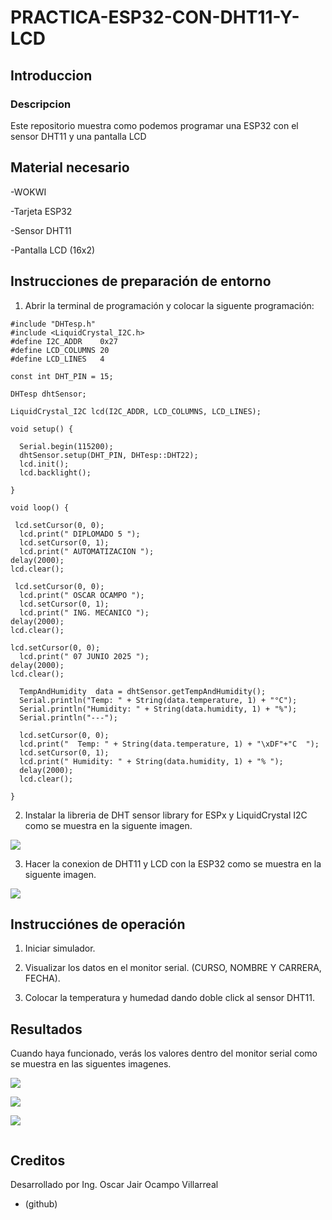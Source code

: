 # PRACTICA-ESP32-CON-DHT11-Y-LCD

## Introduccion

### Descripcion

Este repositorio muestra como podemos programar una ESP32 con el sensor DHT11 y una pantalla LCD

## Material necesario

-WOKWI

-Tarjeta ESP32

-Sensor DHT11

-Pantalla LCD (16x2)

## Instrucciones de preparación de entorno

1. Abrir la terminal de programación y colocar la siguente programación:

```
#include "DHTesp.h"
#include <LiquidCrystal_I2C.h>
#define I2C_ADDR    0x27
#define LCD_COLUMNS 20
#define LCD_LINES   4

const int DHT_PIN = 15;

DHTesp dhtSensor;

LiquidCrystal_I2C lcd(I2C_ADDR, LCD_COLUMNS, LCD_LINES);

void setup() {

  Serial.begin(115200);
  dhtSensor.setup(DHT_PIN, DHTesp::DHT22);
  lcd.init();
  lcd.backlight();

}

void loop() {

 lcd.setCursor(0, 0);
  lcd.print(" DIPLOMADO 5 ");
  lcd.setCursor(0, 1);
  lcd.print(" AUTOMATIZACION ");
delay(2000);
lcd.clear();
 
 lcd.setCursor(0, 0);
  lcd.print(" OSCAR OCAMPO ");
  lcd.setCursor(0, 1);
  lcd.print(" ING. MECANICO ");
delay(2000);
lcd.clear();

lcd.setCursor(0, 0);
  lcd.print(" 07 JUNIO 2025 ");
delay(2000);
lcd.clear();

  TempAndHumidity  data = dhtSensor.getTempAndHumidity();
  Serial.println("Temp: " + String(data.temperature, 1) + "°C");
  Serial.println("Humidity: " + String(data.humidity, 1) + "%");
  Serial.println("---");
  
  lcd.setCursor(0, 0);
  lcd.print("  Temp: " + String(data.temperature, 1) + "\xDF"+"C  ");
  lcd.setCursor(0, 1);
  lcd.print(" Humidity: " + String(data.humidity, 1) + "% ");
  delay(2000);
  lcd.clear();

}
```

2. Instalar la libreria de DHT sensor library for ESPx y LiquidCrystal I2C como se muestra en la siguente imagen.

![](https://github.com/OSCAROV2058/PRACTICA-ESP32-CON-DHT11-Y-LCD/blob/main/image.png?raw=true)

3. Hacer la conexion de DHT11 y LCD con la ESP32 como se muestra en la siguente imagen.

![](https://github.com/OSCAROV2058/PRACTICA-ESP32-CON-DHT11-Y-LCD/blob/main/image%20(1).png?raw=true)


## Instrucciónes de operación

1. Iniciar simulador.

2. Visualizar los datos en el monitor serial. (CURSO, NOMBRE Y CARRERA, FECHA).

3. Colocar la temperatura y humedad dando doble click al sensor DHT11.

## Resultados

Cuando haya funcionado, verás los valores dentro del monitor serial como se muestra en las siguentes imagenes.

![](https://github.com/OSCAROV2058/PRACTICA-ESP32-CON-DHT11-Y-LCD/blob/main/image%20(2).png?raw=true)

![](https://github.com/OSCAROV2058/PRACTICA-ESP32-CON-DHT11-Y-LCD/blob/main/image%20(3).png?raw=true)

![](https://github.com/OSCAROV2058/PRACTICA-ESP32-CON-DHT11-Y-LCD/blob/main/image%20(4).png?raw=true)

![]()

## Creditos

Desarrollado por Ing. Oscar Jair Ocampo Villarreal
- (github)

